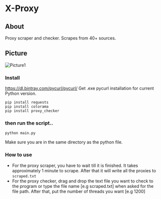 # X-Proxy

## About
Proxy scraper and checker. Scrapes from 40+ sources.

## Picture
![Picture1](https://i.ibb.co/NytCrmS/Screenshot-133.png)


### Install

https://dl.bintray.com/pycurl/pycurl/
Get .exe pycurl installation for current Python version.
```
pip install requests
pip install colorama
pip install proxy_checker
```

### then run the script..
```
python main.py
```
Make sure you are in the same directory as the 
python file.

### How to use
- For the proxy scraper, you have to wait till it is finished. It takes approximately 1 minute to scrape. After that it will write all the proxies to ```scraped.txt```
- For the proxy checker, drag and drop the text file you want to check to the program or type the file name [e.g scraped.txt] when asked
for the file path. After that, put the number of threads you want [e.g 1200]

